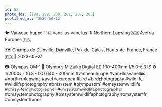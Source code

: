 ```yaml
---
id: 52
photo_ids: [198, 199, 200, 201, 202, 203]
published_at: "2024-06-12"
---
```

🐦 
Vanneau huppé 🇫🇷
Vanellus vanellus ⚗️
Northern Lapwing 🇬🇧
Avefría Europea 🇪🇸

🗺️ Champs de Dainville, Dainville, Pas-de-Calais, Hauts-de-France, France 🇫🇷
📅 2023-05-27

📷 Olympus OM-1
🔭 Olympus M.Zuiko Digital ED 100-400mm f/5.0-6.3 IS
⚙️ 1/2000s - f6.3 - ISO 640 - 400mm
#vanneauhuppe #vanellusvanellus #northernlapwing #avefriaeuropea #bird #birdphotography #wildlife #wildlifephotography #omsystem #olympusom1 #omsystemwildlife #omsystemphotographer #omsystemwildlifephotographer #omsystemphotography #omsystemwildlifephotography #omsystemfr #omsystemfrance